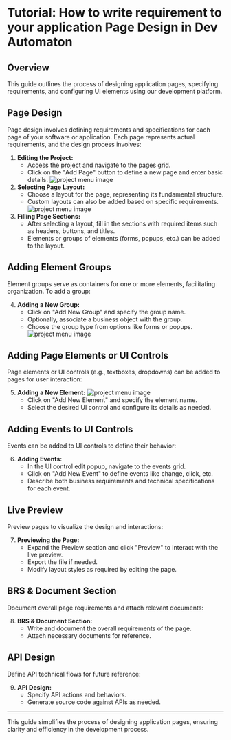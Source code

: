 # Tutorial: How to write requirement to your application Page Design in Dev Automaton

## Overview
This guide outlines the process of designing application pages, specifying requirements, and configuring UI elements using our development platform.

## Page Design
Page design involves defining requirements and specifications for each page of your software or application. Each page represents actual requirements, and the design process involves:

1. **Editing the Project:**
   - Access the project and navigate to the pages grid.
   - Click on the "Add Page" button to define a new page and enter basic details.
  ![project menu image](https://raw.githubusercontent.com/maharasa/DevAutomaton/main/Tutorial/PageDesign/Basic%20details.png)
2. **Selecting Page Layout:**
   - Choose a layout for the page, representing its fundamental structure.
   - Custom layouts can also be added based on specific requirements.
   ![project menu image](https://raw.githubusercontent.com/maharasa/DevAutomaton/main/Tutorial/PageDesign/Layout%20Selection.png)
3. **Filling Page Sections:**
   - After selecting a layout, fill in the sections with required items such as headers, buttons, and titles.
   - Elements or groups of elements (forms, popups, etc.) can be added to the layout.

## Adding Element Groups
Element groups serve as containers for one or more elements, facilitating organization. To add a group:

4. **Adding a New Group:**
   - Click on "Add New Group" and specify the group name.
   - Optionally, associate a business object with the group.
   - Choose the group type from options like forms or popups.
   ![project menu image](https://raw.githubusercontent.com/maharasa/DevAutomaton/main/Tutorial/PageDesign/Page%20Design%20group.png)
## Adding Page Elements or UI Controls
Page elements or UI controls (e.g., textboxes, dropdowns) can be added to pages for user interaction:

5. **Adding a New Element:**
   ![project menu image](https://raw.githubusercontent.com/maharasa/DevAutomaton/main/Tutorial/PageDesign/Page%20design%20Elements.png)
   - Click on "Add New Element" and specify the element name.
   - Select the desired UI control and configure its details as needed.

## Adding Events to UI Controls
Events can be added to UI controls to define their behavior:

6. **Adding Events:**
   - In the UI control edit popup, navigate to the events grid.
   - Click on "Add New Event" to define events like change, click, etc.
   - Describe both business requirements and technical specifications for each event.

## Live Preview
Preview pages to visualize the design and interactions:

7. **Previewing the Page:**
   - Expand the Preview section and click "Preview" to interact with the live preview.
   - Export the file if needed.
   - Modify layout styles as required by editing the page.

## BRS & Document Section
Document overall page requirements and attach relevant documents:

8. **BRS & Document Section:**
   - Write and document the overall requirements of the page.
   - Attach necessary documents for reference.

## API Design
Define API technical flows for future reference:

9. **API Design:**
   - Specify API actions and behaviors.
   - Generate source code against APIs as needed.

---

This guide simplifies the process of designing application pages, ensuring clarity and efficiency in the development process.

